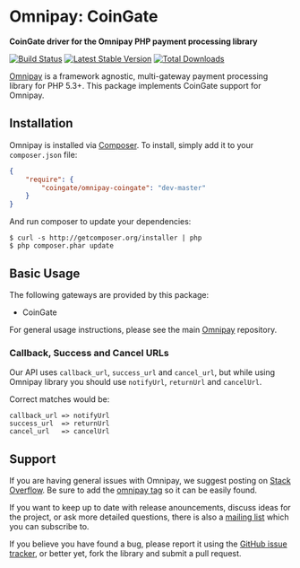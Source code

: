 # Omnipay: CoinGate

**CoinGate driver for the Omnipay PHP payment processing library**

[![Build Status](https://travis-ci.org/coingate/omnipay-coingate.png?branch=master)](https://travis-ci.org/coingate/omnipay-coingate)
[![Latest Stable Version](https://poser.pugx.org/coingate/omnipay-coingate/version.png)](https://packagist.org/packages/coingate/omnipay-coingate)
[![Total Downloads](https://poser.pugx.org/coingate/omnipay-coingate/d/total.png)](https://packagist.org/packages/coingate/omnipay-coingate)

[Omnipay](https://github.com/thephpleague/omnipay) is a framework agnostic, multi-gateway payment
processing library for PHP 5.3+. This package implements CoinGate support for Omnipay.

## Installation

Omnipay is installed via [Composer](http://getcomposer.org/). To install, simply add it
to your `composer.json` file:

```json
{
    "require": {
        "coingate/omnipay-coingate": "dev-master"
    }
}
```

And run composer to update your dependencies:

    $ curl -s http://getcomposer.org/installer | php
    $ php composer.phar update

## Basic Usage

The following gateways are provided by this package:

* CoinGate

For general usage instructions, please see the main [Omnipay](https://github.com/thephpleague/omnipay)
repository.

### Callback, Success and Cancel URLs

Our API uses `callback_url`, `success_url` and `cancel_url`, but while using Omnipay library you should use `notifyUrl`, `returnUrl` and `cancelUrl`.

Correct matches would be:

```
callback_url => notifyUrl
success_url  => returnUrl
cancel_url   => cancelUrl
```

## Support

If you are having general issues with Omnipay, we suggest posting on
[Stack Overflow](http://stackoverflow.com/). Be sure to add the
[omnipay tag](http://stackoverflow.com/questions/tagged/omnipay) so it can be easily found.

If you want to keep up to date with release anouncements, discuss ideas for the project,
or ask more detailed questions, there is also a [mailing list](https://groups.google.com/forum/#!forum/omnipay) which
you can subscribe to.

If you believe you have found a bug, please report it using the [GitHub issue tracker](https://github.com/coingate/omnipay-coingate/issues),
or better yet, fork the library and submit a pull request.
